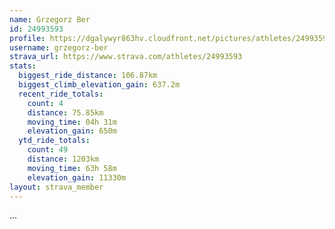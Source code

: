 ```yaml
---
name: Grzegorz Ber
id: 24993593
profile: https://dgalywyr863hv.cloudfront.net/pictures/athletes/24993593/7453165/11/large.jpg
username: grzegorz-ber
strava_url: https://www.strava.com/athletes/24993593
stats:
  biggest_ride_distance: 106.87km
  biggest_climb_elevation_gain: 637.2m
  recent_ride_totals:
    count: 4
    distance: 75.85km
    moving_time: 04h 31m
    elevation_gain: 650m
  ytd_ride_totals:
    count: 49
    distance: 1203km
    moving_time: 63h 58m
    elevation_gain: 11330m
layout: strava_member
--- 
```

...

